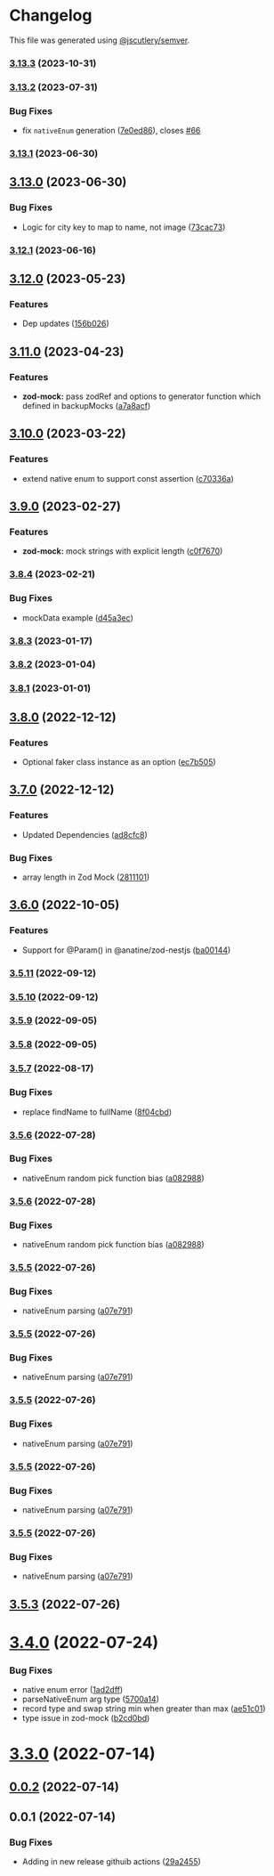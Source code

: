 # Changelog

This file was generated using [@jscutlery/semver](https://github.com/jscutlery/semver).

### [3.13.3](https://github.com/anatine/zod-plugins/compare/zod-mock-3.13.2...zod-mock-3.13.3) (2023-10-31)

### [3.13.2](https://github.com/anatine/zod-plugins/compare/zod-mock-3.13.1...zod-mock-3.13.2) (2023-07-31)


### Bug Fixes

* fix `nativeEnum` generation ([7e0ed86](https://github.com/anatine/zod-plugins/commit/7e0ed860e2a075c9662537fd05a25a0db6f8bbd2)), closes [#66](https://github.com/anatine/zod-plugins/issues/66)

### [3.13.1](https://github.com/anatine/zod-plugins/compare/zod-mock-3.13.0...zod-mock-3.13.1) (2023-06-30)

## [3.13.0](https://github.com/anatine/zod-plugins/compare/zod-mock-3.12.1...zod-mock-3.13.0) (2023-06-30)


### Bug Fixes

* Logic for city key to map to name, not image ([73cac73](https://github.com/anatine/zod-plugins/commit/73cac737da484c3b5bfb360f6000feb11ada3318))

### [3.12.1](https://github.com/anatine/zod-plugins/compare/zod-mock-3.12.0...zod-mock-3.12.1) (2023-06-16)

## [3.12.0](https://github.com/anatine/zod-plugins/compare/zod-mock-3.11.0...zod-mock-3.12.0) (2023-05-23)


### Features

* Dep updates ([156b026](https://github.com/anatine/zod-plugins/commit/156b026391eba70c00df8b0f96ec402db1ceed4c))

## [3.11.0](https://github.com/anatine/zod-plugins/compare/zod-mock-3.10.0...zod-mock-3.11.0) (2023-04-23)


### Features

* **zod-mock:** pass zodRef and options to generator function which defined in backupMocks ([a7a8acf](https://github.com/anatine/zod-plugins/commit/a7a8acfb31e391106fc314f90c6301733c5c491f))

## [3.10.0](https://github.com/anatine/zod-plugins/compare/zod-mock-3.9.0...zod-mock-3.10.0) (2023-03-22)


### Features

* extend native enum to support const assertion ([c70336a](https://github.com/anatine/zod-plugins/commit/c70336a16c30492b2e165f438da10528e86a4107))

## [3.9.0](https://github.com/anatine/zod-plugins/compare/zod-mock-3.8.4...zod-mock-3.9.0) (2023-02-27)


### Features

* **zod-mock:** mock strings with explicit length ([c0f7670](https://github.com/anatine/zod-plugins/commit/c0f767083984d5555dfda6a5c0689eb5b8485e18))

### [3.8.4](https://github.com/anatine/zod-plugins/compare/zod-mock-3.8.3...zod-mock-3.8.4) (2023-02-21)


### Bug Fixes

* mockData example ([d45a3ec](https://github.com/anatine/zod-plugins/commit/d45a3ec389880b0bb967024efdf33065fc250e43))

### [3.8.3](https://github.com/anatine/zod-plugins/compare/zod-mock-3.8.2...zod-mock-3.8.3) (2023-01-17)

### [3.8.2](https://github.com/anatine/zod-plugins/compare/zod-mock-3.8.1...zod-mock-3.8.2) (2023-01-04)

### [3.8.1](https://github.com/anatine/zod-plugins/compare/zod-mock-3.8.0...zod-mock-3.8.1) (2023-01-01)

## [3.8.0](https://github.com/anatine/zod-plugins/compare/zod-mock-3.7.0...zod-mock-3.8.0) (2022-12-12)


### Features

* Optional faker class instance as an option ([ec7b505](https://github.com/anatine/zod-plugins/commit/ec7b505f1c010bb173759431c6c5583ff23bc15a))

## [3.7.0](https://github.com/anatine/zod-plugins/compare/zod-mock-3.6.0...zod-mock-3.7.0) (2022-12-12)


### Features

* Updated Dependencies ([ad8cfc8](https://github.com/anatine/zod-plugins/commit/ad8cfc8fa40ca32736dbfb0d8906569d2a626cbe))


### Bug Fixes

* array length in Zod Mock ([2811101](https://github.com/anatine/zod-plugins/commit/2811101302fb70e8e769f5d15345d880495e1485))

## [3.6.0](https://github.com/anatine/zod-plugins/compare/zod-mock-3.5.11...zod-mock-3.6.0) (2022-10-05)


### Features

* Support for @Param() in @anatine/zod-nestjs ([ba00144](https://github.com/anatine/zod-plugins/commit/ba001444d3554695fe6db6b0d449f03351d65c48))

### [3.5.11](https://github.com/anatine/zod-plugins/compare/zod-mock-3.5.10...zod-mock-3.5.11) (2022-09-12)

### [3.5.10](https://github.com/anatine/zod-plugins/compare/zod-mock-3.5.9...zod-mock-3.5.10) (2022-09-12)

### [3.5.9](https://github.com/anatine/zod-plugins/compare/zod-mock-3.5.8...zod-mock-3.5.9) (2022-09-05)

### [3.5.8](https://github.com/anatine/zod-plugins/compare/zod-mock-3.5.7...zod-mock-3.5.8) (2022-09-05)

### [3.5.7](https://github.com/anatine/zod-plugins/compare/zod-mock-3.5.6...zod-mock-3.5.7) (2022-08-17)


### Bug Fixes

* replace findName to fullName ([8f04cbd](https://github.com/anatine/zod-plugins/commit/8f04cbdf0ffbb4ec98cc930e4ab8b95913736cc1))

### [3.5.6](https://github.com/anatine/zod-plugins/compare/zod-mock-3.5.5...zod-mock-3.5.6) (2022-07-28)


### Bug Fixes

* nativeEnum random pick function bias  ([a082988](https://github.com/anatine/zod-plugins/commit/a0829880212bc43b858ee5ccf06fa7d9986d2479))

### [3.5.6](https://github.com/anatine/zod-plugins/compare/zod-mock-3.5.5...zod-mock-3.5.6) (2022-07-28)


### Bug Fixes

* nativeEnum random pick function bias  ([a082988](https://github.com/anatine/zod-plugins/commit/a0829880212bc43b858ee5ccf06fa7d9986d2479))

### [3.5.5](https://github.com/anatine/zod-plugins/compare/zod-mock-3.5.4...zod-mock-3.5.5) (2022-07-26)


### Bug Fixes

* nativeEnum parsing ([a07e791](https://github.com/anatine/zod-plugins/commit/a07e79166fac0c53eb9569058f2de4e4b85edfda))

### [3.5.5](https://github.com/anatine/zod-plugins/compare/zod-mock-3.5.4...zod-mock-3.5.5) (2022-07-26)


### Bug Fixes

* nativeEnum parsing ([a07e791](https://github.com/anatine/zod-plugins/commit/a07e79166fac0c53eb9569058f2de4e4b85edfda))

### [3.5.5](https://github.com/anatine/zod-plugins/compare/zod-mock-3.5.4...zod-mock-3.5.5) (2022-07-26)


### Bug Fixes

* nativeEnum parsing ([a07e791](https://github.com/anatine/zod-plugins/commit/a07e79166fac0c53eb9569058f2de4e4b85edfda))

### [3.5.5](https://github.com/anatine/zod-plugins/compare/zod-mock-3.5.4...zod-mock-3.5.5) (2022-07-26)


### Bug Fixes

* nativeEnum parsing ([a07e791](https://github.com/anatine/zod-plugins/commit/a07e79166fac0c53eb9569058f2de4e4b85edfda))

### [3.5.5](https://github.com/anatine/zod-plugins/compare/zod-mock-3.5.4...zod-mock-3.5.5) (2022-07-26)


### Bug Fixes

* nativeEnum parsing ([a07e791](https://github.com/anatine/zod-plugins/commit/a07e79166fac0c53eb9569058f2de4e4b85edfda))

## [3.5.3](https://github.com/anatine/zod-plugins/compare/zod-mock-3.5.2...zod-mock-3.5.3) (2022-07-26)

# [3.4.0](https://github.com/anatine/zod-plugins/compare/zod-mock-3.3.0...zod-mock-3.4.0) (2022-07-24)

### Bug Fixes

* native enum error ([1ad2dff](https://github.com/anatine/zod-plugins/commit/1ad2dffbb37e5435581d4d8bdb127b56314700a8))
* parseNativeEnum arg type ([5700a14](https://github.com/anatine/zod-plugins/commit/5700a142caf0b585bc7f204a4985c7a187d4a316))
* record type and swap string min when greater than max ([ae51c01](https://github.com/anatine/zod-plugins/commit/ae51c01fb55c3c386c3362680b40df25c3706c14))
* type issue in zod-mock ([b2cd0bd](https://github.com/anatine/zod-plugins/commit/b2cd0bd2e1192333f928b60fb8bc59a3321522c2))

# [3.3.0](https://github.com/anatine/zod-plugins/compare/zod-mock-3.2.2...zod-mock-3.3.0) (2022-07-14)

## [0.0.2](https://github.com/anatine/zod-plugins/compare/zod-mock-0.0.1...zod-mock-0.0.2) (2022-07-14)

## 0.0.1 (2022-07-14)

### Bug Fixes

* Adding in new release githuib actions ([29a2455](https://github.com/anatine/zod-plugins/commit/29a2455161f7021df9f933d0d8b200a08fe31fde))
